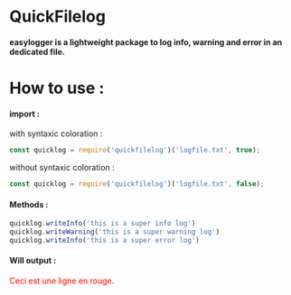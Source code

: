 # QuickFilelog

#### easylogger is a lightweight package to log info, warning and error in an dedicated file.

# How to use : 

#### import :

with syntaxic coloration :
```javascript
const quicklog = require('quickfilelog')('logfile.txt', true);
```
without syntaxic coloration :
```javascript
const quicklog = require('quickfilelog')('logfile.txt', false);
```

#### Methods :

```javascript
quicklog.writeInfo('this is a super info log') 
quicklog.writeWarning('this is a super warning log') 
quicklog.writeInfo('this is a super error log') 
```

#### Will output :

<div style="color: red;">
  Ceci est une ligne en rouge.
</div>
